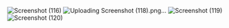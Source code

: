 ![Screenshot (116)](https://github.com/user-attachments/assets/f815c0a3-ccb3-4a0a-9ee8-5059b251339c)
![Uploading Screenshot (118).png…]()
![Screenshot (119)](https://github.com/user-attachments/assets/5f847b7d-0646-423d-859e-0ff37feb77dd)
![Screenshot (120)](https://github.com/user-attachments/assets/68099f63-0d99-4ebf-9bfb-b374af69184e)
